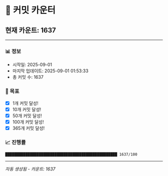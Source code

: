 # 🔢 커밋 카운터

## 현재 카운트: 1637

---

### 📊 정보
- 시작일: 2025-09-01
- 마지막 업데이트: 2025-09-01 01:53:33
- 총 커밋 수: 1637

### 🎯 목표
- [x] 1개 커밋 달성!
- [x] 10개 커밋 달성!
- [x] 50개 커밋 달성!
- [x] 100개 커밋 달성!
- [x] 365개 커밋 달성!

### 📈 진행률
```
██████████████████████████████████████████████████ 1637/100
```

---
*자동 생성됨 - 카운트: 1637*

